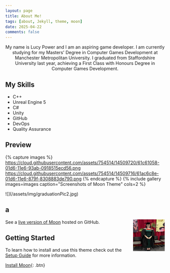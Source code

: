 ```yaml
---
layout: page
title: About Me!
tags: [about, Jekyll, theme, moon]
date: 2025-04-22
comments: false
---
```


<center>My name is Lucy Power and I am an aspiring game developer. I am currently studying for my Masters' Degree in Computer Games Development at Manchester Metropolitan University. I graduated from Staffordshire University last year, achieving a First Class with Honours Degree in Computer Games Development.</center>

## My Skills

-   C++
-   Unreal Engine 5
-   C#
-   Unity
-   GitHub
-   DevOps
-   Quality Assurance

## Preview

{% capture images %}
https://cloud.githubusercontent.com/assets/754514/14509720/61c61058-01d6-11e6-93ab-0918515ecd56.png
https://cloud.githubusercontent.com/assets/754514/14509716/61ac6c8e-01d6-11e6-879f-8308883de790.png
{% endcapture %}
{% include gallery images=images caption="Screenshots of Moon Theme" cols=2 %}


<div> ![](/assets/img/graduationPic2.jpg) </div>

## a

 <img align="right" width="100" height="100" src="https://raw.githubusercontent.com/lucypower/portfolio/6da70a426d7f562b5ea0623df9c3090bb8507b2d/assets/img/graduationPic2.jpg">


See a [live version of Moon](http://TolgaTatli.github.io/Moonrise) hosted on GitHub.

## Getting Started

To learn how to install and use this theme check out the [Setup Guide](http://taylantatli.me/Moon/moon-theme/) for more information.

[Install Moon](https://github.com/TolgaTatli/Moonrise){: .btn}
